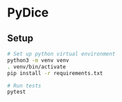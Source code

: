 # PyDice

## Setup

```bash
# Set up python virtual environment
python3 -m venv venv
. venv/bin/activate
pip install -r requirements.txt

# Run tests
pytest
```
